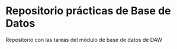 # Repositorio prácticas de Base de Datos

Repositorio con las tareas del módulo de base de datos de DAW
